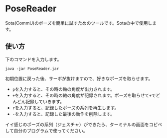 # PoseReader

Sota(CommU)のポーズを簡単に試すためのツールです。Sotaの中で使用します。

## 使い方
下のコマンドを入力します。
```
java -jar PoseReader.jar
```
初期位置に戻った後、サーボが抜けますので、好きなポーズを取らせます。
- ```p```を入力すると、その時の軸の角度が出力されます。
- ```+```を入力すると、その時の軸の角度が記録されます。ポーズを取らせて```+```でどんどん記録していきます。
- ```r```を入力すると、記録したポーズの系列を再生します。
- ```-```を入力すると、記録した最後の動作を削除します。

イイ感じのポーズの系列（ジェスチャ）ができたら、ターミナルの画面をコピペして自分のプログラムで使ってください。
